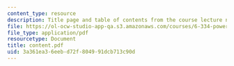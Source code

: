 ```yaml
---
content_type: resource
description: Title page and table of contents from the course lecture notes.
file: https://ol-ocw-studio-app-qa.s3.amazonaws.com/courses/6-334-power-electronics-spring-2007/3a361ea36eebd72f804991dcb713c90d_content.pdf
file_type: application/pdf
resourcetype: Document
title: content.pdf
uid: 3a361ea3-6eeb-d72f-8049-91dcb713c90d
---
```

